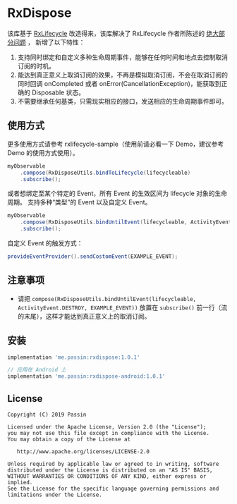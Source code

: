 # RxDispose

该库基于 [RxLifecycle](https://github.com/trello/RxLifecycle) 改造得来，该库解决了 RxLifecycle 作者所陈述的 [绝大部分问题](https://www.jianshu.com/p/6627e97eba8d) ，
新增了以下特性：
1. 支持同时绑定和自定义多种生命周期事件，能够在任何时间和地点去控制取消订阅的时机。
2. 能达到真正意义上取消订阅的效果，不再是模拟取消订阅，不会在取消订阅的同时回调 onCompleted 或者 onError(CancellationException)，能获取到正确的 Disposable 状态。
3. 不需要继承任何基类，只需现实相应的接口，发送相应的生命周期事件即可。

## 使用方式

更多使用方式请参考 rxlifecycle-sample（使用前请必看一下 Demo，建议参考 Demo 的使用方式使用）。

```java
myObservable
    .compose(RxDisposeUtils.bindToLifecycle(lifecycleable)
    .subscribe();
```

或者想绑定至某个特定的 Event，所有 Event 的生效区间为 lifecycle 对象的生命周期。
支持多种“类型”的 Event 以及自定义 Event。

```java
myObservable
    .compose(RxDisposeUtils.bindUntilEvent(lifecycleable, ActivityEvent.DESTROY, EXAMPLE_EVENT))
    .subscribe();
```

自定义 Event 的触发方式：

```java
provideEventProvider().sendCostomEvent(EXAMPLE_EVENT);
```

## 注意事项

- 请把 `compose(RxDisposeUtils.bindUntilEvent(lifecycleable, ActivityEvent.DESTROY, EXAMPLE_EVENT))` 放置在 `subscribe()` 前一行（流的末尾），这样才能达到真正意义上的取消订阅。

## 安装

```gradle
implementation 'me.passin:rxdispose:1.0.1'

// 应用在 Android 上
implementation 'me.passin:rxdispose-android:1.0.1'
```

## License

    Copyright (C) 2019 Passin

    Licensed under the Apache License, Version 2.0 (the "License");
    you may not use this file except in compliance with the License.
    You may obtain a copy of the License at

       http://www.apache.org/licenses/LICENSE-2.0

    Unless required by applicable law or agreed to in writing, software
    distributed under the License is distributed on an "AS IS" BASIS,
    WITHOUT WARRANTIES OR CONDITIONS OF ANY KIND, either express or implied.
    See the License for the specific language governing permissions and
    limitations under the License.

